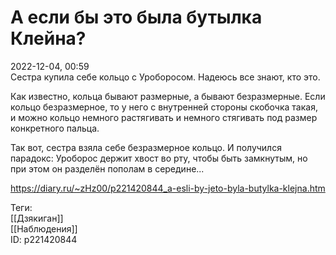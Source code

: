 А если бы это была бутылка Клейна?
===================================

   
 2022-12-04, 00:59   
  Сестра купила себе кольцо с Уроборосом. Надеюсь все знают, кто это.   
   
 Как известно, кольца бывают размерные, а бывают безразмерные. Если кольцо безразмерное, то у него с внутренней стороны скобочка такая, и можно кольцо немного растягивать и немного стягивать под размер конкретного пальца.   
   
 Так вот, сестра взяла себе безразмерное кольцо. И получился парадокс: Уроборос держит хвост во рту, чтобы быть замкнутым, но при этом он разделён пополам в середине...   
    
 <https://diary.ru/~zHz00/p221420844_a-esli-by-jeto-byla-butylka-klejna.htm>   
   
 Теги:   
 [[Дзякиган]]   
 [[Наблюдения]]   
 ID: p221420844
